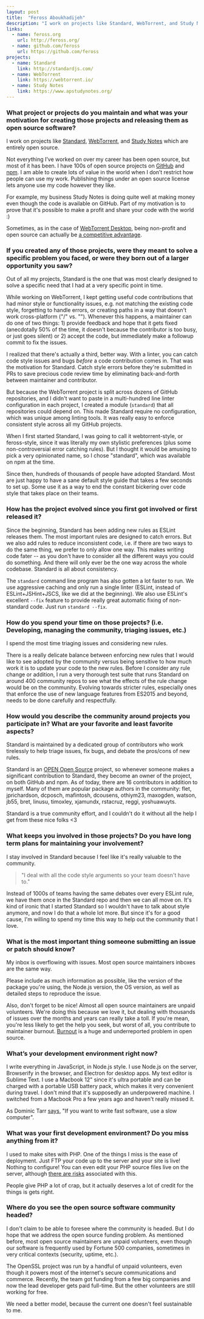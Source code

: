 ```yaml
---
layout: post
title:  "Feross Aboukhadijeh"
description: "I work on projects like Standard, WebTorrent, and Study Notes which are entirely open source."
links:
  - name: feross.org
    url: http://feross.org/
  - name: github.com/feross
    url: https://github.com/feross
projects:
  - name: Standard
    link: http://standardjs.com/
  - name: WebTorrent
    link: https://webtorrent.io/
  - name: Study Notes
    link: https://www.apstudynotes.org/
---
```


### What project or projects do you maintain and what was your motivation for creating those projects and releasing them as open source software?

I work on projects like [Standard](http://standardjs.com/),
[WebTorrent](https://webtorrent.io/), and
[Study Notes](https://www.apstudynotes.org/) which are entirely open source.

Not everything I’ve worked on over my career has been open source, but most of
it has been. I have 100s of open source projects on
[GitHub](https://github.com/feross) and [npm](https://www.npmjs.com/~feross). I
am able to create lots of value in the world when I don’t restrict how people
can use my work. Publishing things under an open source license lets anyone use
my code however they like.

For example, my business Study Notes is doing quite well at making money even
though the code is available on GitHub. Part of my motivation is to prove that
it's possible to make a profit and share your code with the world :)

Sometimes, as in the case of
[WebTorrent Desktop](https://webtorrent.io/desktop/), being non-profit and open
source can actually be
[a competitive advantage](https://torrentfreak.com/webtorrent-250k-downloads-strong-with-zero-revenue-160827/).

### If you created any of those projects, were they meant to solve a specific problem you faced, or were they born out of a larger opportunity you saw?

Out of all my projects, Standard is the one that was most clearly designed to
solve a specific need that I had at a very specific point in time.

While working on WebTorrent, I kept getting useful code contributions that had
minor style or functionality issues, e.g. not matching the existing code style,
forgetting to handle errors, or creating paths in a way that doesn't work
cross-platform ("/" vs. "\"). Whenever this happens, a maintainer can do one of
two things: 1) provide feedback and hope that it gets fixed (anecdotally 50% of
the time, it doesn't because the contributor is too busy, or just goes silent)
or 2) accept the code, but immediately make a followup commit to fix the
issues.

I realized that there's actually a third, better way. With a linter, you can
catch code style issues and bugs *before* a code contribution comes in. That was
the motivation for Standard. Catch style errors before they're submitted in PRs
to save precious code review time by eliminating back-and-forth between
maintainer and contributor.

But because the WebTorrent project is split across dozens of GitHub
repositories, and I didn't want to paste in a multi-hundred line linter
configuration in each project, I created a module (`standard`) that all
repositories could depend on. This made Standard require no configuration, which
was unique among linting tools. It was really easy to enforce consistent style
across all my GitHub projects.

When I first started Standard, I was going to call it webtorrent-style, or
feross-style, since it was literally my own stylistic preferences (plus some
non-controversial error catching rules). But I thought it would be amusing to
pick a very opinionated name, so I chose "standard", which was available on npm
at the time.

Since then, hundreds of thousands of people have adopted Standard. Most are just
happy to have a sane default style guide that takes a few seconds to set up.
Some use it as a way to end the constant bickering over code style that takes
place on their teams.

### How has the project evolved since you first got involved or first released it?

Since the beginning, Standard has been adding new rules as ESLint releases them.
The most important rules are designed to catch errors. But we also add rules to
reduce inconsistent code, i.e. if there are two ways to do the same thing, we
prefer to only allow one way. This makes writing code fater -- as you don't have
to consider all the different ways you could do something. And there will only
ever be the one way across the whole codebase. Standard is all about
consistency.

The `standard` command line program has also gotten a lot faster to run. We use
aggressive caching and only run a single linter (ESLint, instead of
ESLint+JSHint+JSCS, like we did at the beginning). We also use ESLint's
excellent `--fix` feature to provide really great automatic fixing of
non-standard code. Just run `standard --fix`.

### How do you spend your time on those projects? (i.e. Developing, managing the community, triaging issues, etc.)

I spend the most time triaging issues and considering new rules.

There is a really delicate balance between enforcing new rules that I would like
to see adopted by the community versus being sensitive to how much work it is to
update your code to the new rules. Before I consider any rule change or
addition, I run a very thorough test suite that runs Standard on around 400
community repos to see what the effects of the rule change would be on the
community. Evolving towards stricter rules, especially ones that enforce the use
of new language features from ES2015 and beyond, needs to be done carefully and
respectfully.

### How would you describe the community around projects you participate in? What are your favorite and least favorite aspects?

Standard is maintained by a dedicated group of contributors who work tirelessly
to help triage issues, fix bugs, and debate the pros/cons of new rules.

Standard is an [OPEN Open Source](http://openopensource.org/) project, so
whenever someone makes a significant contribution to Standard, they become an
owner of the project, on both GitHub and npm. As of today, there are 16
contributors in addition to myself. Many of them are popular package authors in
the community: flet, jprichardson, dcposch, mafintosh, dcousens, othiym23,
maxogden, watson, jb55, bret, linusu, timoxley, xjamundx, rstacruz, reggi,
yoshuawuyts.

Standard is a true community effort, and I couldn't do it without all the help
I get from these nice folks <3

### What keeps you involved in those projects? Do you have long term plans for maintaining your involvement?

I stay involved in Standard because I feel like it's really valuable to the
community.

> "I deal with all the code style arguments so your team doesn't have to."

Instead of 1000s of teams having the same debates over every ESLint rule, we
have them once in the Standard repo and then we can all move on. It's kind of
ironic that I started Standard so I wouldn't have to talk about style anymore,
and now I do that a whole lot more. But since it's for a good cause, I'm willing
to spend my time this way to help out the community that I love.

### What is the most important thing someone submitting an issue or patch should know?

My inbox is overflowing with issues. Most open source maintainers inboxes are
the same way.

Please include as much information as possible, like the version of the package
you're using, the Node.js version, the OS version, as well as detailed steps to
reproduce the issue.

Also, don't forget to be nice! Almost all open source maintainers are unpaid
volunteers. We're doing this because we love it, but dealing with thousands of
issues over the months and years can really take a toll. If you're mean, you're
less likely to get the help you seek, but worst of all, you contribute to
maintainer burnout.
[Burnout](https://en.wikipedia.org/wiki/Occupational_burnout) is a huge and
underreported problem in open source.

### What’s your development environment right now?

I write everything in JavaScript, in Node.js style. I use Node.js on the server,
Browserify in the browser, and Electron for desktop apps. My text editor is
Sublime Text. I use a Macbook 12" since it's ultra portable and can be charged
with a portable USB battery pack, which makes it very convenient during travel.
I don't mind that it's supposedly an underpowered machine. I switched from a
Macbook Pro a few years ago and haven't really missed it.

As Dominic Tarr
[says](https://twitter.com/dominictarr/status/629992939738005504), "If you want
to write fast software, use a slow computer".

### What was your first development environment? Do you miss anything from it?

I used to make sites with PHP. One of the things I miss is the ease of
deployment. Just FTP your code up to the server and your site is live! Nothing
to configure! You can even edit your PHP source files live on the server,
although [there are risks](http://feross.org/cmsploit/) associated with this.

People give PHP a lot of crap, but it actually deserves a lot of credit for the
things is gets right.

### Where do you see the open source software community headed?

I don't claim to be able to foresee where the community is headed. But I do hope
that we address the open source funding problem. As mentioned before, most open
source maintainers are unpaid volunteers, even though our software is frequently
used by Fortune 500 companies, sometimes in very critical contexts
(security, uptime, etc.).

The OpenSSL project was run by a handful of unpaid volunteers, even though it
powers most of the internet's secure communications and commerce. Recently, the
team got funding from a few big companies and now the lead developer gets paid
full-time. But the other volunteers are still working for free.

We need a better model, because the current one doesn't feel sustainable to me.
